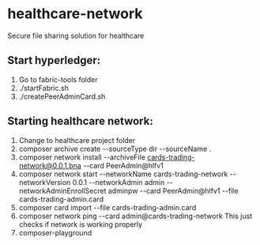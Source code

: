 # healthcare-network

Secure file sharing solution for healthcare

## Start hyperledger:
1. Go to fabric-tools folder
2. ./startFabric.sh
3. ./createPeerAdminCard.sh

## Starting healthcare network:
1. Change to healthcare project folder
2. composer archive create --sourceType dir --sourceName .
3. composer network install --archiveFile cards-trading-network@0.0.1.bna --card PeerAdmin@hlfv1
4. composer network start --networkName cards-trading-network --networkVersion 0.0.1 --networkAdmin admin --networkAdminEnrollSecret adminpw --card PeerAdmin@hlfv1 --file cards-trading-admin.card
5. composer card import --file cards-trading-admin.card
6. composer network ping --card admin@cards-trading-network
This just checks if network is working properly
7. composer-playground
